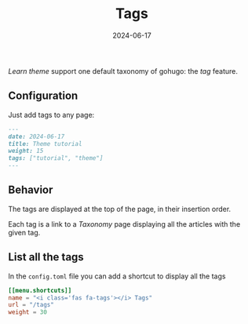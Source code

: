 ﻿---
date: 2024-06-17
title: Tags
weight: 40
tags: ["documentation", "tutorial"]
---

*Learn theme* support one default taxonomy of gohugo: the *tag* feature.

## Configuration 

Just add tags to any page: 

```markdown
---
date: 2024-06-17
title: Theme tutorial
weight: 15
tags: ["tutorial", "theme"] 
---
```

## Behavior


The tags are displayed at the top of the page, in their insertion order.

Each tag is a link to a *Taxonomy* page displaying all the articles with the given tag. 

## List all the tags

In the `config.toml`  file you can add a shortcut to display all the tags

```toml
[[menu.shortcuts]]
name = "<i class='fas fa-tags'></i> Tags"
url = "/tags"
weight = 30
```

